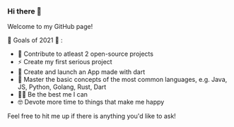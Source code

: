 ### Hi there 👋

Welcome to my GitHub page!

🚀 Goals of 2021 🚀 :
- 🔭 Contribute to atleast 2 open-source projects
- ⚡️  Create my first serious project
- 📱 Create and launch an App made with dart
- 🌱 Master the basic concepts of the most common languages, e.g. Java, JS, Python, Golang, Rust, Dart
- 👨‍🦰 Be the best me I can
- 🤓 Devote more time to things that make me happy

Feel free to hit me up if there is anything you'd like to ask!
